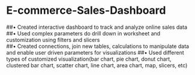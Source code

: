 # E-commerce-Sales-Dashboard

##•	Created interactive dashboard to track and analyze online sales data
##•	Used complex parameters do drill down in worksheet and customization using filters and slicers	
##•	Created connections, join new tables, calculations to manipulate data and enable user driven parameters for visualizations
##•	Used different types of customized visualization(bar chart, pie chart, donut chart, clustered bar chart, scatter chart, line chart, area chart, map, slicers, etc)
